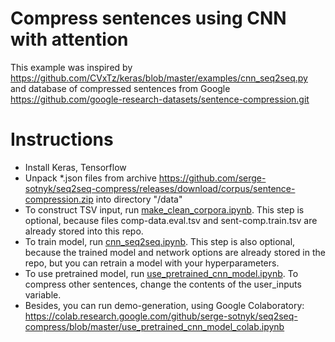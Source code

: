 # Compress sentences using CNN with attention

This example was inspired by https://github.com/CVxTz/keras/blob/master/examples/cnn_seq2seq.py and database of compressed sentences from Google https://github.com/google-research-datasets/sentence-compression.git

# Instructions
- Install Keras, Tensorflow
- Unpack \*.json files from archive https://github.com/serge-sotnyk/seq2seq-compress/releases/download/corpus/sentence-compression.zip into directory "/data"
- To construct TSV input, run [make_clean_corpora.ipynb](make_clean_corpora.ipynb). This step is optional, because files comp-data.eval.tsv and sent-comp.train.tsv are already stored into this repo.
- To train model, run [cnn_seq2seq.ipynb](cnn_seq2seq.ipynb). This step is also optional, because the trained model and network options are already stored in the repo, but you can retrain a model with your hyperparameters.
- To use pretrained model, run [use_pretrained_cnn_model.ipynb](use_pretrained_cnn_model.ipynb). To compress other sentences, change the contents of the user_inputs variable.
- Besides, you can run demo-generation, using Google Colaboratory: https://colab.research.google.com/github/serge-sotnyk/seq2seq-compress/blob/master/use_pretrained_cnn_model_colab.ipynb
